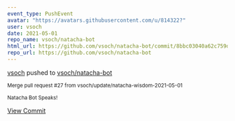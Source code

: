 ```yaml
---
event_type: PushEvent
avatar: "https://avatars.githubusercontent.com/u/814322?"
user: vsoch
date: 2021-05-01
repo_name: vsoch/natacha-bot
html_url: https://github.com/vsoch/natacha-bot/commit/8bbc03040a62c759d83d534d94ada698198c7c1e
repo_url: https://github.com/vsoch/natacha-bot
---
```


<a href='https://github.com/vsoch' target='_blank'>vsoch</a> pushed to <a href='https://github.com/vsoch/natacha-bot' target='_blank'>vsoch/natacha-bot</a>

<small>Merge pull request #27 from vsoch/update/natacha-wisdom-2021-05-01

Natacha Bot Speaks!</small>

<a href='https://github.com/vsoch/natacha-bot/commit/8bbc03040a62c759d83d534d94ada698198c7c1e' target='_blank'>View Commit</a>